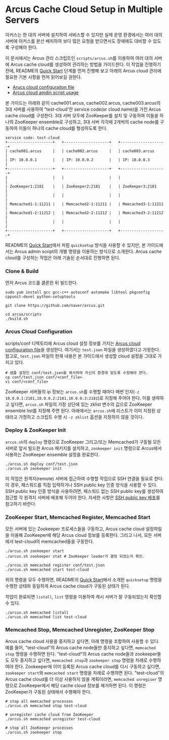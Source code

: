 Arcus Cache Cloud Setup in Multiple Servers
===========================================

아커스는 한 대의 서버에 설치하여 서비스할 수 있지만
실제 운영 환경에서는 여러 대의 서버에 아커스를 분산 배치하여
보다 많은 요청을 받으면서도 장애에도 대비할 수 있도록 구성해야 한다.

이 문서에서는 Arcus 관리 스크립트인 `scripts/arcus.sh`를 이용하여
여러 대의 서버에 Arcus cache cloud를 생성하여 관리하는 방법을 가이드한다.
이 작업을 진행하기 전에,
README의 [Quick Start][readme-quick-start] 단계를 먼저 진행해 보고
아래의 Arcus cloud 관리에 필요한 기본 사항을 먼저 읽어보길 권한다.

* [Arucs cloud configuraiton file](arcus-cloud-configuration-file.md)
* [Arcus cloud amdin script usage](arcus-admin-script-usage.md)

본 가이드는 아래와 같이 cache001.arcus, cache002.arcus, cache003.arcus의 3대 서버를 사용하여
"test-cloud'란 service code(or cloud name)을 가진 Arcus cache cloud를 구성한다.
3대 서버 모두에 ZooKeeper를 설치 및 구동하여 이들을 하나의 ZooKeeper ensemble로 구성하고,
3대 서버 각각에 2개씩의 cache node를 구동하여 이들이 하나의 cache cloud를 형성하도록 한다.

```
service code: test-cloud
+--------------------+   +--------------------+   +--------------------+
| cache001.arcus     |   | cache002.arcus     |   | cache003.arcus     |
| IP: 10.0.0.1       |   | IP: 10.0.0.2       |   | IP: 10.0.0.3       |
+--------------------+   +--------------------+   +--------------------+
|                    |   |                    |   |                    |
| ZooKeeper1:2181    |   | ZooKeeper2:2181    |   | ZooKeeper3:2181    |
|                    |   |                    |   |                    |
| Memcached1-1:11211 |   | Memcached2-1:11211 |   | Memcached3-1:11211 |
| Memcached1-2:11212 |   | Memcached2-2:11212 |   | Memcached3-2:11212 |
|                    |   |                    |   |                    |
+--------------------+   +--------------------+   +--------------------+
```

README의 [Quick Start][readme-quick-start]에서 처럼 `quicksetup` 방식을 사용할 수 있지만,
본 가이드에서는 Arcus admin script의 개별 명령을 이용하는 방식으로 소개한다.
Arcus cache cloud를 구성하는 작업은 아래 기술된 순서대로 진행하면 된다.

### Clone & Build

먼저 Arcus 코드를 클론한 뒤 빌드한다.

```
sudo yum install gcc gcc-c++ autoconf automake libtool pkgconfig cppunit-devel python-setuptools

git clone https://github.com/naver/arcus.git

cd arcus/scripts
./build.sh
```

### Arcus Cloud Configuration

scripts/conf 디렉토리에 Arcus cloud 설정 정보를 가지는
[Arcus cloud configuration file](arcus-cloud-configuration-file.md)을 생성한다.
여기서는 `test.json` 파일을 생성하였다고 가정한다.
참고로, `test.json` 파일의 현재 내용은 본 가이드에서 생성할 cloud 설정을 그대로 가지고 있다.

```
# 샘플 설정인 conf/test.json을 복사하여 자신의 환경에 맞도록 수정해야 한다.
cp conf/test.json conf/<conf_file>
vi conf/<conf_file>
```

ZooKeeper 서버들의 ip 정보는 `arcus.sh`를 수행할 때마다 매번 인자(`-z 10.0.0.1:2181,10.0.0.2:2181,10.0.0.3:2181`)로 지정해 주어야 한다.
이를 생략하고 싶다면, `arcus.sh` 파일의 가장 상단에 있는 zklist 변수의 값으로
ZooKeeper ensemble list를 지정해 주면 된다.
아래에서는 `arcus.sh`에 리스트가 이미 지정된 상태라고 가정하고
스크립트 수행 시 `-z zklist` 옵션을 지정하지 않을 것이다.

### Deploy & ZooKeeper Init

`arcus.sh`의 `deploy` 명령으로 ZooKeeper 그리고/또는 Memcached가 구동될 모든 서버로
앞서 빌드한 Arcus 패키지를 설치하고,
`zookeeper init` 명령으로 Arcus에서 사용하는 ZooKeeper ensemble 설정을 완료한다.

```
./arcus.sh deploy conf/test.json
./arcus.sh zookeeper init
```

이 작업은 원격지(remote) 서버에 접근하여 수행할 작업으로 SSH 연결을 필요로 한다.
이 경우, 패스워드를 직접 입력하거나 SSH public key 인증 방식을 사용할 수 있다.
SSH public key 인증 방식을 사용하려면, 패스워드 없는 SSH public key를 생성하여
접근할 각 원격지 서버에 배포해 두어야 한다.
자세한 사항은 [SSH public key 배포](deploy-ssh-public-key.md)를 참고하기 바란다.

### ZooKeeper Start, Memcached Register, Memcached Start

모든 서버에 있는 Zookeeper 프로세스들을 구동하고,
Arcus cache cloud 설정파일을 이용해 ZooKeeper에 해당 Arcus cloud 정보를 등록한다.
그리고 나서, 모든 서버에서 test-cloud의 memcached들을 구동한다.

```
./arcus.sh zookeeper start
./arcus.sh zookeeper stat # ZooKeeper leader가 결정 되었는지 확인.

./arcus.sh memcached register conf/test.json
./arcus.sh memcached start test-cloud
```

위의 명령을 모두 수행하면, 
README의 [Quick Start][readme-quick-start]에서 소개한 `quicksetup` 명령을 수행한 상태와
동일하게 Arcus cache cloud가 구동된 상태가 된다.

작업이 완료되면 `listall`, `list` 명령을 이용하여 캐시 서버가 잘 구동되었는지 확인할 수 있다.

```
./arcus.sh memcached listall
./arcus.sh memcached list test-cloud
```

### Memcached Stop, Memcached Unregister, ZooKeeper Stop

Arcus cache cloud 사용을 중지하고 싶다면, 아래 명령을 조합하여 사용할 수 있다.
예를 들어, "test-cloud"의 Arcus cache node들만 중지하고 싶다면, `memcached stop` 명령을 수행하면  된다.
"test-cloud"의 Arcus cache node들과 zookeeper들도 모두 중지하고 싶다면,
`memcached stop`과 `zookeeper stop` 명령을 차례로 수행하여야 한다.
Zookeeper에 이미 등록된 Arcus cache cloud를 다시 구동하고 싶다면,
`zookeeper start`와 `memcached start` 명령을 차례로 수행하면 된다.
"test-cloud"의 Arcus cache cloud를 더 이상 사용하지 않을 계획이라면,
`memcached unregiser` 명령으로 ZooKeeper에서 해당 cache cloud 정보를 제거하면 된다.
이 명령은 ZooKeeper가 구동된 상태에서 수행해야 한다.

```
# stop all memcached processes
./arcus.sh memcached stop test-cloud

# unregister cache cloud from ZooKeeper
./arcus.sh memcached unregister test-cloud

# stop all ZooKeeepr processes
./arcus.sh zookeeper stop
```

<!-- Reference Links -->

[readme-quick-start]: ../README.md#quick-start

